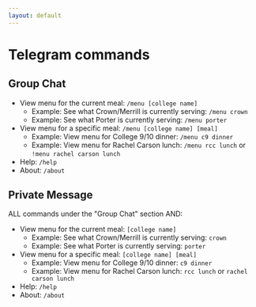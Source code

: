 ```yaml
---
layout: default
---
```


# Telegram commands

## Group Chat

- View menu for the current meal: `/menu [college name]`
  - Example: See what Crown/Merrill is currently serving: `/menu crown`
  - Example: See what Porter is currently serving: `/menu porter`
- View menu for a specific meal: `/menu [college name] [meal]`
  - Example: View menu for College 9/10 dinner: `/menu c9 dinner`
  - Example: View menu for Rachel Carson lunch: `/menu rcc lunch` or `!menu rachel carson lunch`
- Help: `/help`
- About: `/about`

## Private Message

ALL commands under the "Group Chat" section AND:

- View menu for the current meal: `[college name]`
  - Example: See what Crown/Merrill is currently serving: `crown`
  - Example: See what Porter is currently serving: `porter`
- View menu for a specific meal: `[college name] [meal]`
  - Example: View menu for College 9/10 dinner: `c9 dinner`
  - Example: View menu for Rachel Carson lunch: `rcc lunch` or `rachel carson lunch`
- Help: `/help`
- About: `/about`

